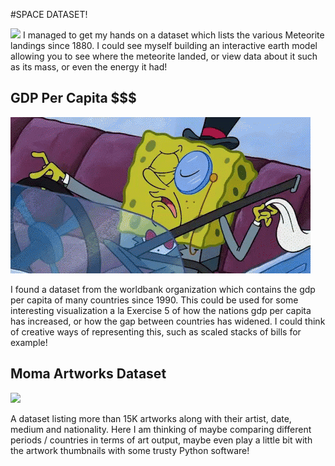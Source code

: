 #SPACE DATASET!

![](source.gif)
I managed to get my hands on a dataset which lists the various Meteorite landings
since 1880. I could see myself building an interactive earth model 
allowing you to see where the meteorite landed, or view data about it such as its mass,
or even the energy it had!

## GDP Per Capita $$$

![](rich.gif)

I found a dataset from the worldbank organization which contains
the gdp per capita of many countries since 1990. This could be used
for some interesting visualization a la Exercise 5 of how the nations
gdp per capita has increased, or how the gap between countries
has widened. I could think of creative ways of representing this,
such as scaled stacks of bills for example!

## Moma Artworks Dataset

![](painting.gif)

A dataset listing more than 15K artworks along with their artist, date,
medium and nationality. Here I am thinking of maybe comparing different
periods / countries in terms of art output, maybe even play a little bit
with the artwork thumbnails with some trusty Python software!
